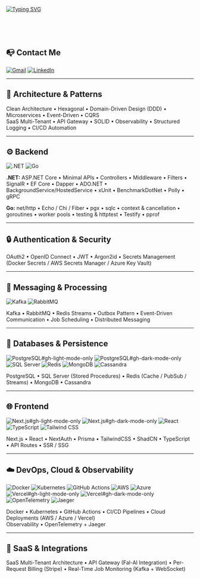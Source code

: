 [![Typing SVG](https://readme-typing-svg.herokuapp.com/?color=2196f3&size=35&center=true&vCenter=true&width=1000&lines=what’s+up?+i’m+Matheus+Carvalho;Welcome!+:%29)](https://www.linkedin.com/in/matheus-carvalho-7067b8230)

<br><br><br>

## 📭 Contact Me
[![Gmail](https://img.shields.io/badge/-Gmail-%23333?style=for-the-badge&logo=gmail&logoColor=white)](mailto:mendoncacarvalhomatheus@gmail.com)
[![LinkedIn](https://img.shields.io/badge/-LinkedIn-%230077B5.svg?style=for-the-badge&logo=linkedin&logoColor=white)](https://www.linkedin.com/in/carvalho--matheus/)

---

## 🧠 Architecture & Patterns
Clean Architecture • Hexagonal • Domain-Driven Design (DDD) • Microservices • Event-Driven • CQRS  
SaaS Multi-Tenant • API Gateway • SOLID • Observability • Structured Logging • CI/CD Automation

---

## ⚙️ Backend
![.NET](https://img.shields.io/badge/.NET-512BD4?style=for-the-badge&logo=dotnet&logoColor=white)
![Go](https://img.shields.io/badge/Go-00ADD8?style=for-the-badge&logo=go&logoColor=white)

**.NET:** ASP.NET Core • Minimal APIs • Controllers • Middleware • Filters • SignalR • EF Core • Dapper • ADO.NET • BackgroundService/HostedService • xUnit • BenchmarkDotNet • Polly • gRPC

**Go:** net/http • Echo / Chi / Fiber • pgx • sqlc • context & cancellation • goroutines • worker pools • testing & httptest • Testify • pprof

---

## 🔒 Authentication & Security
OAuth2 • OpenID Connect • JWT • Argon2id • Secrets Management (Docker Secrets / AWS Secrets Manager / Azure Key Vault)

---

## 🧩 Messaging & Processing
![Kafka](https://img.shields.io/badge/Kafka-%23231F20.svg?style=for-the-badge&logo=apache-kafka&logoColor=white)
![RabbitMQ](https://img.shields.io/badge/RabbitMQ-%23FF6600.svg?style=for-the-badge&logo=rabbitmq&logoColor=white)

Kafka • RabbitMQ • Redis Streams • Outbox Pattern • Event-Driven Communication • Job Scheduling • Distributed Messaging

---

## 💾 Databases & Persistence
![PostgreSQL#gh-light-mode-only](https://img.shields.io/badge/postgresql-%23316192.svg?style=for-the-badge&logo=postgresql&logoColor=white#gh-light-mode-only)
![PostgreSQL#gh-dark-mode-only](https://img.shields.io/badge/postgresql-%234d76a1.svg?style=for-the-badge&logo=postgresql&logoColor=white#gh-dark-mode-only)
![SQL Server](https://img.shields.io/badge/sql%20server-%23CC2927.svg?style=for-the-badge&logo=microsoft-sql-server&logoColor=white)
![Redis](https://img.shields.io/badge/Redis-%23DD0031.svg?style=for-the-badge&logo=redis&logoColor=white)
![MongoDB](https://img.shields.io/badge/MongoDB-%234ea94b.svg?style=for-the-badge&logo=mongodb&logoColor=white)
![Cassandra](https://img.shields.io/badge/Cassandra-%231287B1.svg?style=for-the-badge&logo=apachecassandra&logoColor=white)

PostgreSQL • SQL Server (Stored Procedures) • Redis (Cache / PubSub / Streams) • MongoDB • Cassandra

---

## 🌐 Frontend
![Next.js#gh-light-mode-only](https://img.shields.io/badge/Next.js-black?style=for-the-badge&logo=next.js&logoColor=white#gh-light-mode-only)
![Next.js#gh-dark-mode-only](https://img.shields.io/badge/Next.js-white?style=for-the-badge&logo=next.js&logoColor=black#gh-dark-mode-only)
![React](https://img.shields.io/badge/React-%2320232a.svg?style=for-the-badge&logo=react&logoColor=%2361DAFB)
![TypeScript](https://img.shields.io/badge/TypeScript-%23007ACC.svg?style=for-the-badge&logo=typescript&logoColor=white)
![Tailwind CSS](https://img.shields.io/badge/TailwindCSS-%2338B2AC.svg?style=for-the-badge&logo=tailwind-css&logoColor=white)

Next.js • React • NextAuth • Prisma • TailwindCSS • ShadCN • TypeScript • API Routes • SSR / SSG

---

## ☁️ DevOps, Cloud & Observability
![Docker](https://img.shields.io/badge/Docker-%230db7ed.svg?style=for-the-badge&logo=docker&logoColor=white)
![Kubernetes](https://img.shields.io/badge/Kubernetes-%23326ce5.svg?style=for-the-badge&logo=kubernetes&logoColor=white)
![GitHub Actions](https://img.shields.io/badge/GitHub%20Actions-%232088FF.svg?style=for-the-badge&logo=githubactions&logoColor=white)
![AWS](https://img.shields.io/badge/AWS-%23FF9900.svg?style=for-the-badge&logo=amazon-aws&logoColor=white)
![Azure](https://img.shields.io/badge/Azure-%230072C6.svg?style=for-the-badge&logo=microsoftazure&logoColor=white)
![Vercel#gh-light-mode-only](https://img.shields.io/badge/Vercel-%23000000.svg?style=for-the-badge&logo=vercel&logoColor=white#gh-light-mode-only)
![Vercel#gh-dark-mode-only](https://img.shields.io/badge/Vercel-%23ffffff.svg?style=for-the-badge&logo=vercel&logoColor=black#gh-dark-mode-only)
![OpenTelemetry](https://img.shields.io/badge/OpenTelemetry-%23FFA500.svg?style=for-the-badge&logo=opentelemetry&logoColor=white)
![Jaeger](https://img.shields.io/badge/Jaeger-%23006fba.svg?style=for-the-badge&logo=jaegertracing&logoColor=white)

Docker • Kubernetes • GitHub Actions • CI/CD Pipelines • Cloud Deployments (AWS / Azure / Vercel)  
Observability • OpenTelemetry + Jaeger

---

## 💸 SaaS & Integrations
SaaS Multi-Tenant Architecture • API Gateway (Fal-AI Integration) • Per-Request Billing (Stripe) • Real-Time Job Monitoring (Kafka + WebSocket)

